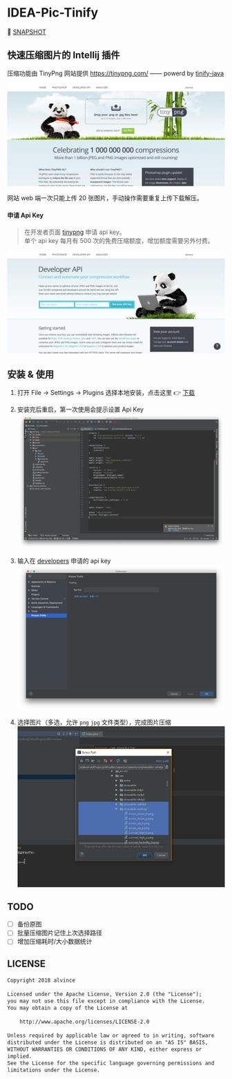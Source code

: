 IDEA-Pic-Tinify
===

🔗 [SNAPSHOT](README-SNAPSHOT.md)  

## 快速压缩图片的 Intellij 插件

压缩功能由 TinyPng 网站提供 https://tinypng.com/ —— powerd by [tinify-java](https://github.com/tinify/tinify-java)

![tinypng_homepage.png](art/tinypng_homepage.png "TinyPng")

网站 web 端一次只能上传 20 张图片，手动操作需要重复上传下载解压。

#### 申请 Api Key

> 在开发者页面 [tinypng](https://tinypng.com/developers) 申请 api key。  
单个 api key 每月有 500 次的免费压缩额度，增加额度需要另外付费。

![tinypng_develop.png](art/tinypng_develop.png "TinyPng")

## 安装 & 使用

1. 打开 File -> Settings -> Plugins 选择本地安装，点击这里️ 👉 [下载](https://github.com/alvince/IDEA-Pic-Tinify/releases/latest "v1.0.3")

2. 安装完后重启，第一次使用会提示设置 Api Key  
![notification.png](art/notification.png "Notification")

3. 输入在 [developers](https://tinypng.com/developers) 申请的 api key  
![settings.png](art/settings.png "Settings")

4. 选择图片（多选，允许 `png` `jpg` 文件类型），完成图片压缩  
![select_images.png](art/select_images.png "Pick Images")

## TODO

- [ ] 备份原图
- [ ] 批量压缩图片记住上次选择路径
- [ ] 增加压缩耗时/大小数据统计

LICENSE
---

```
Copyright 2018 alvince

Licensed under the Apache License, Version 2.0 (the "License");
you may not use this file except in compliance with the License.
You may obtain a copy of the License at

    http://www.apache.org/licenses/LICENSE-2.0

Unless required by applicable law or agreed to in writing, software
distributed under the License is distributed on an "AS IS" BASIS,
WITHOUT WARRANTIES OR CONDITIONS OF ANY KIND, either express or implied.
See the License for the specific language governing permissions and
limitations under the License.
```
